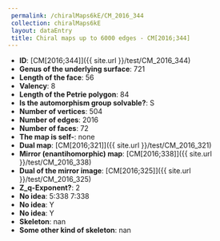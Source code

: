 ```yaml
--- 
 permalink: /chiralMaps6kE/CM_2016_344 
 collection: chiralMaps6kE
 layout: dataEntry
 title: Chiral maps up to 6000 edges - CM[2016;344]
---
```


- **ID**: [CM[2016;344]]({{ site.url }}/test/CM_2016_344)
- **Genus of the underlying surface**: 721
- **Length of the face**: 56
- **Valency**: 8
- **Length of the Petrie polygon**: 84
- **Is the automorphism group solvable?**: S
- **Number of vertices**: 504
- **Number of edges**: 2016
- **Number of faces**: 72
- **The map is self-**: none
- **Dual map**: [CM[2016;321]]({{ site.url }}/test/CM_2016_321)
- **Mirror (enantihomorphic) map**: [CM[2016;338]]({{ site.url }}/test/CM_2016_338)
- **Dual of the mirror image**: [CM[2016;325]]({{ site.url }}/test/CM_2016_325)
- **Z_q-Exponent?**: 2
- **No idea**:  5:338 7:338
- **No idea**: Y
- **No idea**: Y
- **Skeleton**: nan
- **Some other kind of skeleton**: nan
